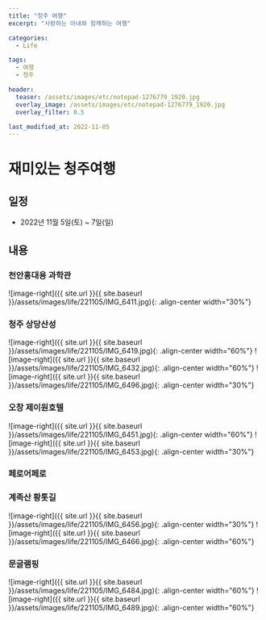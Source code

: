 ```yaml
---
title: "청주 여행"
excerpt: "사랑하는 아내와 함께하는 여행"

categories:
  - Life

tags:
  - 여행
  - 청주

header:
  teaser: /assets/images/etc/notepad-1276779_1920.jpg
  overlay_image: /assets/images/etc/notepad-1276779_1920.jpg
  overlay_filter: 0.5

last_modified_at: 2022-11-05
---
```


# 재미있는 청주여행

## 일정
- 2022년 11월 5일(토) ~ 7일(일)

## 내용
### 천안홍대용 과학관
![image-right]({{ site.url }}{{ site.baseurl }}/assets/images/life/221105/IMG_6411.jpg){: .align-center width="30%"}

### 청주 상당산성
![image-right]({{ site.url }}{{ site.baseurl }}/assets/images/life/221105/IMG_6419.jpg){: .align-center width="60%"}
![image-right]({{ site.url }}{{ site.baseurl }}/assets/images/life/221105/IMG_6432.jpg){: .align-center width="60%"}
![image-right]({{ site.url }}{{ site.baseurl }}/assets/images/life/221105/IMG_6496.jpg){: .align-center width="30%"}

### 오창 제이원호텔
![image-right]({{ site.url }}{{ site.baseurl }}/assets/images/life/221105/IMG_6451.jpg){: .align-center width="60%"}
![image-right]({{ site.url }}{{ site.baseurl }}/assets/images/life/221105/IMG_6453.jpg){: .align-center width="30%"}

### 페로어페로

### 계족산 황톳길
![image-right]({{ site.url }}{{ site.baseurl }}/assets/images/life/221105/IMG_6456.jpg){: .align-center width="30%"}
![image-right]({{ site.url }}{{ site.baseurl }}/assets/images/life/221105/IMG_6466.jpg){: .align-center width="60%"}

### 문글램핑
![image-right]({{ site.url }}{{ site.baseurl }}/assets/images/life/221105/IMG_6484.jpg){: .align-center width="60%"}
![image-right]({{ site.url }}{{ site.baseurl }}/assets/images/life/221105/IMG_6489.jpg){: .align-center width="60%"}






